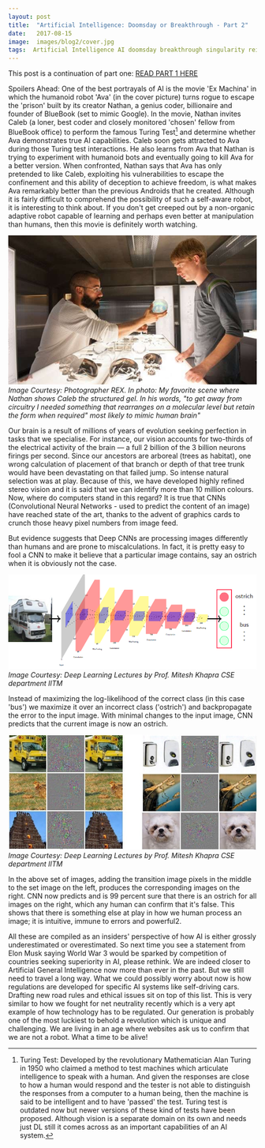 ```yaml
---
layout: post
title:  "Artificial Intelligence: Doomsday or Breakthrough - Part 2"
date:   2017-08-15
image:  images/blog2/cover.jpg
tags:  Artificial Intelligence AI doomsday breakthrough singularity reinforcement learning openai exmachina turing test convolutionals neural networks
---
```

This post is a continuation of part one: [READ PART 1 HERE][part1]

Spoilers Ahead: One of the best portrayals of AI is the movie 'Ex Machina' in which the humanoid robot 'Ava' (in the cover picture) turns rogue to escape the 'prison' built by its creator Nathan, a genius coder, billionaire and founder of BlueBook (set to mimic Google). In the movie, Nathan invites Caleb (a loner, best coder and closely monitored 'chosen' fellow from BlueBook office) to perform the famous Turing Test[^1] and determine whether Ava demonstrates true AI capabilities. Caleb soon gets attracted to Ava during those Turing test interactions. He also learns from Ava that Nathan is trying to experiment with humanoid bots and eventually going to kill Ava for a better version. When confronted, Nathan says that Ava has only pretended to like Caleb, exploiting his vulnerabilities to escape the confinement and this ability of deception to achieve freedom, is what makes Ava remarkably better than the previous Androids that he created. Although it is fairly difficult to comprehend the possibility of such a self-aware robot, it is interesting to think about. If you don't get creeped out by a non-organic adaptive robot capable of learning and perhaps even better at manipulation than humans, then this movie is definitely worth watching.

![ex-machina-1](/images/blog2/1.jpg)
*Image Courtesy: Photographer REX. In photo: My favorite scene where Nathan shows Caleb the structured gel. In his words, "to get away from circuitry I needed something that rearranges on a molecular level but retain the form when required" most likely to mimic human brain"*

Our brain is a result of millions of years of evolution seeking perfection in tasks that we specialise. For instance, our vision accounts for two-thirds of the electrical activity of the brain — a full 2 billion of the 3 billion neurons firings per second. Since our ancestors are arboreal (trees as habitat), one wrong calculation of placement of that branch or depth of that tree trunk would have been devastating on that failed jump. So intense natural selection was at play. Because of this, we have developed highly refined stereo vision and it is said that we can identify more than 10 million colours. Now, where do computers stand in this regard? It is true that CNNs (Convolutional Neural Networks - used to predict the content of an image) have reached state of the art, thanks to the advent of graphics cards to crunch those heavy pixel numbers from image feed.

But evidence suggests that Deep CNNs are processing images differently than humans and are prone to miscalculations. In fact, it is pretty easy to fool a CNN to make it believe that a particular image contains, say an ostrich when it is obviously not the case.

![iitm1](/images/blog2/2.png)
*Image Courtesy: Deep Learning Lectures by Prof. Mitesh Khapra CSE department IITM*

Instead of maximizing the log-likelihood of the correct class (in this case 'bus') we maximize it over an incorrect class ('ostrich') and backpropagate the error to the input image. With minimal changes to the input image, CNN predicts that the current image is now an ostrich.

![iitm2](/images/blog2/3.jpg)
*Image Courtesy: Deep Learning Lectures by Prof. Mitesh Khapra CSE department IITM*

In the above set of images, adding the transition image pixels in the middle to the set image on the left, produces the corresponding images on the right. CNN now predicts and is 99 percent sure that there is an ostrich for all images on the right, which any human can confirm that it's false. This shows that there is something else at play in how we human process an image; it is intuitive, immune to errors and powerful2.

All these are compiled as an insiders' perspective of how AI is either grossly underestimated or overestimated. So next time you see a statement from Elon Musk saying World War 3 would be sparked by competition of countries seeking superiority in AI, please rethink. We are indeed closer to Artificial General Intelligence now more than ever in the past. But we still need to travel a long way. What we could possibly worry about now is how regulations are developed for specific AI systems like self-driving cars. Drafting new road rules and ethical issues sit on top of this list. This is very similar to how we fought for net neutrality recently which is a very apt example of how technology has to be regulated.  Our generation is probably one of the most luckiest to behold a revolution which is unique and challenging. We are living in an age where websites ask us to confirm that we are not a robot. What a time to be alive!

[^1]: Turing Test: Developed by the revolutionary Mathematician Alan Turing in 1950 who claimed a method to test machines which articulate intelligence to speak with a human. And given the responses are close to how a human would respond and the tester is not able to distinguish the responses from a computer to a human being, then the machine is said to be intelligent and to have 'passed' the test. Turing test is outdated now but newer versions of these kind of tests have been proposed.
Although vision is a separate domain on its own and needs just DL still it comes across as an important capabilities of an AI system.  

[part1]: /2017/08/12/ai-doomsday-or-breakthrough-part1/